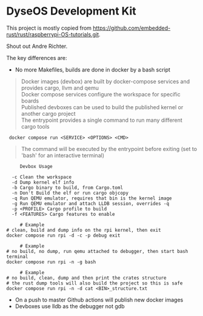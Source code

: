 # DyseOS Development Kit

This project is mostly copied from https://github.com/embedded-rust/rust/raspberrypi-OS-tutorials.git.

Shout out Andre Richter.

The key differences are:
 
 - No more Makefiles, builds are done in docker by a bash script

  > Docker images (devbox) are built by docker-compose services and provides cargo, llvm and qemu \
  > Docker compose services configure the workspace for specific boards \
  > Published devboxes can be used to build the published kernel or another cargo project \
  > The entrypoint provides a single command to run many different cargo tools
     
     docker compose run <SERVICE> <OPTIONS> <CMD>

  > The command will be executed by the entrypoint before exiting (set to 'bash' for an interactive terminal)

```
     Devbox Usage
     
  -c Clean the workspace
  -d Dump kernel elf info
  -b Cargo binary to build, from Cargo.toml
  -n Don't Build the elf or run cargo objcopy
  -q Run QEMU emulator, requires that bin is the kernel image
  -g Run QEMU emulator and attach LLDB session, overrides -q
  -p <PROFILE> Cargo profile to build
  -f <FEATURES> Cargo features to enable
```

```
     # Example
# clean, build and dump info on the rpi kernel, then exit
docker compose run rpi -d -c -p debug exit
```

```
     # Example
# no build, no dump, run qemu attached to debugger, then start bash terminal
docker compose run rpi -n -g bash
```

```
     # Example
# no build, clean, dump and then print the crates structure
# the rust dump tools will also build the project so this is safe
docker compose run rpi -n -d cat <BIN>_structure.txt
```
     
 - On a push to master Github actions will publish new docker images
 - Devboxes use lldb as the debugger not gdb
